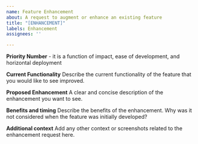```yaml
---
name: Feature Enhancement
about: A request to augment or enhance an existing feature
title: "[ENHANCEMENT]"
labels: Enhancement
assignees: ''

---
```


**Priority Number**
<Insert priority number> - it is a function of impact, ease of development, and horizontal deployment

**Current Functionality**
Describe the current functionality of the feature that you would like to see improved.

**Proposed Enhancement**
A clear and concise description of the enhancement you want to see.

**Benefits and timing**
Describe the benefits of the enhancement. Why was it not considered when the feature was initially developed?

**Additional context**
Add any other context or screenshots related to the enhancement request here.

